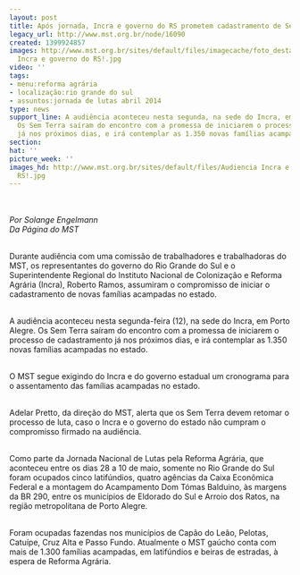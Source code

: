 ```yaml
---
layout: post
title: Após jornada, Incra e governo do RS prometem cadastramento de Sem Terra
legacy_url: http://www.mst.org.br/node/16090
created: 1399924857
images: http://www.mst.org.br/sites/default/files/imagecache/foto_destaque/Audiencia
  Incra e governo do RS!.jpg
video: ''
tags:
- menu:reforma agrária
- localização:rio grande do sul
- assuntos:jornada de lutas abril 2014
type: news
support_line: A audiência aconteceu nesta segunda, na sede do Incra, em Porto Alegre.
  Os Sem Terra saíram do encontro com a promessa de iniciarem o processo de cadastramento
  já nos próximos dias, e irá contemplar as 1.350 novas famílias acampadas no estado.
section: 
hat: ''
picture_week: ''
images_hd: http://www.mst.org.br/sites/default/files/Audiencia Incra e governo do
  RS!.jpg
---
```

<p><img style="margin: 10px;" src="http://www.mst.org.br/sites/default/files/Audiencia%20Incra%20e%20governo%20do%20RS.jpg" alt=""></p><p><em>Por Solange Engelmann<br>Da Página do MST</em></p><p><br>Durante audiência com uma comissão de trabalhadores e trabalhadoras do MST, os representantes do governo do Rio Grande do Sul e o Superintendente Regional do Instituto Nacional de Colonização e Reforma Agrária (Incra), Roberto Ramos, assumiram o compromisso de iniciar o cadastramento de novas famílias acampadas no estado.</p><p><br>A audiência aconteceu nesta segunda-feira (12), na sede do Incra, em Porto Alegre. Os Sem Terra saíram do encontro com a promessa de iniciarem o processo de cadastramento já nos próximos dias, e irá contemplar as 1.350 novas famílias acampadas no estado.</p><p><br>O MST segue exigindo do Incra e do governo estadual um cronograma para o assentamento das famílias acampadas no estado.&nbsp;</p><p><br>Adelar Pretto, da direção do MST, alerta que os Sem Terra devem retomar o processo de luta, caso o Incra e o governo do estado não cumpram o compromisso firmado na audiência.</p><p><br>Como parte da Jornada Nacional de Lutas pela Reforma Agrária, que aconteceu entre os dias 28 a 10 de maio, somente no Rio Grande do Sul foram ocupados cinco latifúndios, quatro agências da Caixa Econômica Federal e a montagem do Acampamento Dom Tómas Balduino, às margens da BR 290, entre os municípios de Eldorado do Sul e Arroio dos Ratos, na região metropolitana de Porto Alegre.</p><p><br>Foram ocupadas fazendas nos municípios de Capão do Leão, Pelotas, Catuípe, Cruz Alta e Passo Fundo. Atualmente o MST gaúcho conta com mais de 1.300 famílias acampadas, em latifúndios e beiras de estradas, à espera de Reforma Agrária.</p><div>&nbsp;</div>
